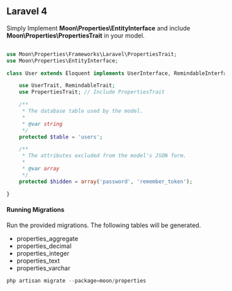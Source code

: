 ## Laravel 4

Simply Implement **Moon\Properties\EntityInterface** and include **Moon\Properties\PropertiesTrait** in your model.

```php

use Moon\Properties\Frameworks\Laravel\PropertiesTrait;
use Moon\Properties\EntityInterface;

class User extends Eloquent implements UserInterface, RemindableInterface, EntityInterface { // Implement EntityInterface

	use UserTrait, RemindableTrait;
	use PropertiesTrait; // Include PropertiesTrait

	/**
	 * The database table used by the model.
	 *
	 * @var string
	 */
	protected $table = 'users';

	/**
	 * The attributes excluded from the model's JSON form.
	 *
	 * @var array
	 */
	protected $hidden = array('password', 'remember_token');

}
```

#### Running Migrations

Run the provided migrations. The following tables will be generated.

- properties_aggregate
- properties_decimal
- properties_integer
- properties_text
- properties_varchar

```php
php artisan migrate --package=moon/properties
```